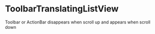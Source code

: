 # ToolbarTranslatingListView

Toolbar or ActionBar disappears when scroll up and appears when scroll down
